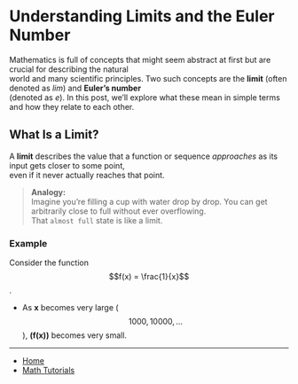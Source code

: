 # Understanding Limits and the Euler Number

Mathematics is full of concepts that might seem abstract at first but are crucial for describing the natural  
world and many scientific principles. Two such concepts are the **limit** (often denoted as *lim*) and **Euler’s number**  
(denoted as *e*). In this post, we’ll explore what these mean in simple terms and how they relate to each other.

## What Is a Limit?

A **limit** describes the value that a function or sequence *approaches* as its input gets closer to some point,  
even if it never actually reaches that point.

> **Analogy:**  
> Imagine you’re filling a cup with water drop by drop. You can get arbitrarily close to full without ever overflowing.  
> That `almost full` state is like a limit.


### Example

Consider the function $$f(x) = \frac{1}{x}$$.
- As **x** becomes very large ($$1000, 10000, \ldots$$), **\(f(x)\)** becomes very small. 

<!-- # Limits and the Euler Number


Mathematics is full of concepts that might seem abstract at first but are crucial for 
understanding the natural world and various scientific principles. Two such concepts are the limit (often
denoted as _lim_) and the Euler number (denoted as _e_). Let’s explore what these mean in simple
terms and how they relate to each other.

## What is a Limit?

A limit is a fundamental idea in mathematics that describes the value that a function or
sequence _approaches_ as the input gets closer to a certain point. Think of a limit as a destination
that a function or a series of numbers is trying to reach, even if it never actually gets there.

Imagine you’re filling a cup with water very slowly. The closer you get to the top, the closer you
are to the cup being full. If you keep adding water drop by drop, you’ll approach a limit—the
cup being full. But as long as you keep adding tiny drops without overflowing, you’re always
getting closer to that limit without quite reaching it.

In mathematical terms, if we look at the function $$f(x)=\frac{1}{x}$$.
- As `x` becomes a very large number (like 1000, 10000, etc.), the value of $$f(x)=\frac{1}{x}$$ becomes smaller and smaller.
- The limit of $$f(x)$$ as `x` approaches infinity is `0`. This is written as:

 $$
 
 \lim_{x \to \infty} \frac{1}{x} = 0
 
 $$

 This notation means that as `x` gets larger and larger, the value of $\frac{1}{x}$ gets closer and closer to `0`.

## Introducing the Euler Number ($e$)

The Euler number, denoted as $e$, is a special number in mathematics, approximately equal to $2.718$. 
It is named after the Swiss mathematician Leonhard Euler and is one of the most important numbers in 
mathematics because it arises naturally in many different contexts, especially those involving growth, decay, and continuous processes.

The number $e$ can be understood through the concept of continuously compounding interest. Here’s a simplified explanation:

1. **Compounded Interest:** Imagine you have `1$` in a bank account with a `100%` interest rate per year.
    - If the interest is compounded once a year, you’d have `2$` at the end of the year $$1+1=2$$. 
    - If the interest is compounded every six months, you’d have more than `2.25$` at the end of the year.
        - After 6 months:  $1 + \frac{1}{2} = 1.5$.
        - After 1 year:  $1.5 + \frac{1.5}{2} = 2.25$.
    - If it is compounded monthly, weekly, daily, or every second, the amount keeps increasing, but not by much.        

2. **Continuous Compounding:** Now, think about compounding the interest an infinite
number of times within the same year. The formula that represents the amount you
would have after one year, as the compounding becomes infinite, is:

$$
\lim_{x \to \infty} \left( 1+\frac{1}{n} \right)^n= 0
$$ -->



---

- [Home](./../../../README.md)
- [Math Tutorials](./../../tutorials.md)